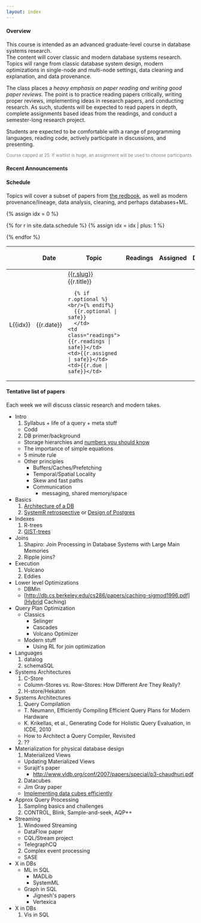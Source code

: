 ```yaml
---
layout: index
---
```


#### Overview

This course is intended as an advanced graduate-level course in database systems research.  
The content will cover classic and modern database systems research.  Topics will range from classic database system design, modern optimizations in single-node and multi-node settings, data cleaning and explanation, and data provenance.

The class places a _heavy emphasis on paper reading and writing good paper reviews_.   The point is to practice reading papers critically, writing proper reviews, implementing ideas in research papers, and conducting research.  As such, students will be expected to read papers in depth, complete assignments based ideas from the readings, and conduct a semester-long research project.

Students are expected to be comfortable with a range of programming languages, reading code, actively participate in discussions, and presenting.

<small style="color: grey">Course capped at 25.  If waitlist is huge, an assignment will be used to choose participants.</small>



#### Recent Announcements

#### Schedule

Topics will cover a subset of papers from [the redbook](http://www.redbook.io), as well as modern provenance/lineage, data analysis, cleaning, and perhaps databases+ML.

<table class="table table-striped schedule">
  <thead>
  <tr>
    <th class="idx" style="width: 3em; max-width:3em;"></th>
    <th class="date" style="width: 4em; max-width: 4em;"> <p> <span>Date </span> </p> </th>
    <th style="min-width: 30%;"> <p> <span>Topic </span> </p> </th>
    <th style="width: 25%"> <p> <span>Readings </span> </p> </th>
    <th style="width: 10%;"> <p> <span>Assigned</span> </p> </th>
    <th style="width: 10%;"> <p> <span>Due</span> </p> </th>
  </tr>
  </thead>
{% assign idx = 0 %}

{% for r in site.data.schedule %}
  {% assign idx = idx | plus: 1  %}
  <tr style="background-color: {{r.color}}; ">
    <td class="idx">L{{idx}}</td>
    <td class="date">{{r.date}}</td>
    <td class="slug">
      <a href="{{r.link}}">
        {{r.slug}}
      </a> 
      <br/>
      {{r.title}}

      {% if r.optional %}<br/>{% endif%}
      {{r.optional | safe}}
      </td>
    <td class="readings">{{r.readings | safe}}</td>
    <td>{{r.assigned | safe}}</td>
    <td>{{r.due | safe}}</td>
  </tr>
{% endfor %}
</table>


#### Tentative list of papers

Each week we will discuss classic research and modern takes.


* Intro
  1. Syllabus + life of a query + meta stuff
    * Codd
  2. DB primer/background
    * Storage hierarchies and [numbers you should know](https://gist.github.com/hellerbarde/2843375)
    * The importance of simple equations
    * 5 minute rule
    * Other principles
      * Buffers/Caches/Prefetching
      * Temporal/Spatial Locality
      * Skew and fast paths
      * Communication
        * messaging, shared memory/space
* Basics
  1. [Architecture of a DB](http://db.cs.berkeley.edu/papers/fntdb07-architecture.pdf)
  2. [SystemR retrospective](http://db.cs.berkeley.edu/cs262/SystemR-annotated.pdf) or
     [Design of Postgres](http://db.cs.berkeley.edu/cs286/papers/postgres-cacm1986.pdf)
* Indexes
  1. R-trees
  2. [GIST-trees](http://db.cs.berkeley.edu/papers/vldb95-gist.pdf)
* Joins
  1. Shapiro: Join Processing in Database Systems with Large Main Memories  
  2. Ripple joins?
* Execution
  1. Volcano
  2. Eddies
* Lower level Optimizations
  * DBMin
  * [http://db.cs.berkeley.edu/cs286/papers/caching-sigmod1996.pdf](Hybrid Caching)
* Query Plan Optimization
  * Classics
    * Selinger
    * Cascades
    * Volcano Optimizer
  * Modern stuff
    * Using RL for join optimization
* Languages
  1. datalog
  2. schemaSQL
* Systems Architectures
  1. C-Store
    * Column-Stores vs. Row-Stores: How Different Are They Really?
  2. H-store/Hekaton
* Systems Architectures
  1. Query Compilation
    * T. Neumann, Efficiently Compiling Efficient Query Plans for Modern Hardware
    * K. Krikellas, et al., Generating Code for Holistic Query Evaluation, in ICDE, 2010
    * How to Architect a Query Compiler, Revisited
  2. ??
* Materialization for physical database design
  1. Materialized Views
    * Updating Materialized Views
    * Surajit's paper
      * http://www.vldb.org/conf/2007/papers/special/p3-chaudhuri.pdf
  2. Datacubes
    * Jim Gray paper
    * [Implementing data cubes efficiently](http://db.cs.berkeley.edu/cs286/papers/datacube-sigmod1996.pdf)
* Approx Query Processing
  1. Sampling basics and challenges
  2. CONTROL, Blink, Sample-and-seek, AQP++
* Streaming
  1. Windowed Streaming
    * DataFlow paper
    * CQL/Stream project
    * TelegraphCQ
  2. Complex event processing
    * SASE
* X in DBs
  * ML in SQL
    * MADLib
    * SystemML
  * Graph in SQL
    * Jignesh's papers
    * Vertexica
* X in DBs
  1. Vis in SQL


<!--

* Distributed Query Processing
  1. Gamma: distributed Joins
  2. 
* Concurrency Control
  1. Serializability, Linearizability, tec overview
  2. MVCC and OCC
* Basics of Plan Execution / optimization
  * SEDA?
  * dbmin
* Languages
  * SchemaSQL
  * datalog
* Storage
* Recovery
  * ARIES
  * H-store
* Architectures
  * C-Store + ten years later
  * Hekaton
  * MR/Spark
  * Naiad
  * Query compilation + Tarik
* Concurrency Control
  * MVCC vs OCC vs Pessimistic vs CALM
* Slightly modern stuff
  * In network execution?
  * ML in SQL
    * MADLib
    * SystemML
  * Graph in SQL
    * Jignesh's papers
    * Vertexica
* Scheduling
* Networking
-->
